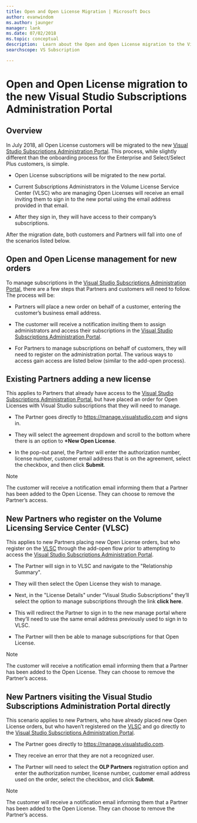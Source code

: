 ```yaml
---
title: Open and Open License Migration | Microsoft Docs
author: evanwindom
ms.author: jaunger
manager: lank
ms.date: 07/02/2018
ms.topic: conceptual
description:  Learn about the Open and Open License migration to the Visual Studio Subscriptions administration portal.
searchscope: VS Subscription

---
```

# Open and Open License migration to the new Visual Studio Subscriptions Administration Portal

## Overview

In July 2018, all Open License customers will be migrated to the new [Visual Studio Subscriptions Administration Portal](https://manage.visualstudio.com). This process, while slightly different than the onboarding process for the Enterprise and Select/Select Plus customers, is simple.

- Open License subscriptions will be migrated to the new portal.

- Current Subscriptions Administrators in the Volume License Service Center (VLSC) who are managing Open Licenses will receive an email inviting them to sign in to the new portal using the email address provided in that email.

- After they sign in, they will have access to their company’s subscriptions.

After the migration date, both customers and Partners will fall into one of the scenarios listed below.

## Open and Open License management for new orders

To manage subscriptions in the [Visual Studio Subscriptions Administration Portal](https://manage.visualstudio.com), there are a few steps that Partners and customers will need to follow. The process will be:

- Partners will place a new order on behalf of a customer, entering the customer’s business email address.

- The customer will receive a notification inviting them to assign administrators and access their subscriptions in the [Visual Studio Subscriptions Administration Portal](https://manage.visualstudio.com).

- For Partners to manage subscriptions on behalf of customers, they will need to register on the administration portal. The various ways to access gain access are listed below (similar to the add-open process).


## Existing Partners adding a new license

This applies to Partners that already have access to the [Visual Studio Subscriptions Administration Portal](https://manage.visualstudio.com), but have placed an order for Open Licenses with Visual Studio subscriptions that they will need to manage.

- The Partner goes directly to https://manage.visualstudio.com and signs in.

- They will select the agreement dropdown and scroll to the bottom where there is an option to **+New Open License**.

- In the pop-out panel, the Partner will enter the authorization number, license number, customer email address that is on the agreement, select the checkbox, and then click **Submit**.


> [!NOTE]
> The customer will receive a notification email informing them that a Partner has been added to the Open License. They can choose to remove the Partner’s access.

## New Partners who register on the Volume Licensing Service Center (VLSC)

This applies to new Partners placing new Open License orders, but who register on the [VLSC](https://www.microsoft.com/Licensing/servicecenter/default.aspx) through the add-open flow prior to attempting to access the [Visual Studio Subscriptions Administration Portal](https://manage.visualstudio.com).

- The Partner will sign in to VLSC and navigate to the "Relationship Summary".

- They will then select the Open License they wish to manage.

- Next, in the "License Details" under “Visual Studio Subscriptions” they’ll select the option to manage subscriptions through the link **click here**.

- This will redirect the Partner to sign in to the new manage portal where they’ll need to use the same email address previously used to sign in to VLSC.

- The Partner will then be able to manage subscriptions for that Open License.


> [!NOTE]
> The customer will receive a notification email informing them that a Partner has been added to the Open License. They can choose to remove the Partner’s access.

## New Partners visiting the Visual Studio Subscriptions Administration Portal  directly

This scenario applies to new Partners, who have already placed new Open License orders, but who haven’t registered on the [VLSC](https://www.microsoft.com/Licensing/servicecenter/default.aspx) and go directly to the [Visual Studio Subscriptions Administration Portal](https://manage.visualstudio.com).

- The Partner goes directly to https://manage.visualstudio.com.

- They receive an error that they are not a recognized user.

- The Partner will need to select the **OLP Partners** registration option and enter the authorization number, license number, customer email address used on the order, select the checkbox, and click **Submit**.


> [!NOTE]
> The customer will receive a notification email informing them that a Partner has been added to the Open License. They can choose to remove the Partner’s access.